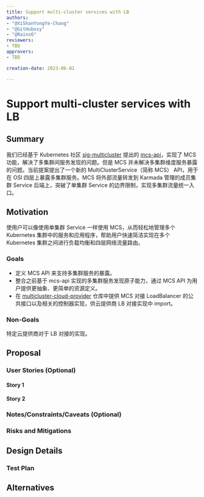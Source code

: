 ```yaml
---
title: Support multi-cluster services with LB
authors:
- "@XiShanYongYe-Chang"
- "@GitHubxsy"
- "@Rains6"
reviewers:
- TBD
approvers:
- TBD

creation-date: 2023-06-01

---
```


# Support multi-cluster services with LB

## Summary

我们已经基于 Kubernetes 社区 [sig-multicluster](https://github.com/kubernetes/community/tree/master/sig-multicluster) 提出的 [mcs-api](https://github.com/kubernetes-sigs/mcs-api)，实现了 MCS 功能，解决了多集群间服务发现的问题。但是 MCS 并未解决多集群维度服务暴露的问题。当前提案提出了一个新的 MultiClusterService（简称 MCS） API，用于在 OSI 四层上暴露多集群服务。MCS 将外部流量转发到 Karmada 管理的成员集群 Service 后端上，突破了单集群 Service 的边界限制，实现多集群流量统一入口。

## Motivation

使用户可以像使用单集群 Service 一样使用 MCS，从而轻松地管理多个 Kubernetes 集群中的服务和应用程序，帮助用户快速简洁实现在多个 Kubernetes 集群之间进行负载均衡和四层网络流量路由。

### Goals

- 定义 MCS API 来支持多集群服务的暴露。
- 整合之前基于 mcs-api 实现的多集群服务发现原子能力，通过 MCS API 为用户提供更抽象、更简单的资源定义。
- 在 [multicluster-cloud-provider](https://github.com/karmada-io/multicluster-cloud-provider) 仓库中提供 MCS 对接 LoadBalancer 的公共接口以及相关的控制器实现，供云提供商 LB 对接实现中 import。

### Non-Goals

特定云提供商对于 LB 对接的实现。

## Proposal

### User Stories (Optional)

#### Story 1

#### Story 2

### Notes/Constraints/Caveats (Optional)

### Risks and Mitigations

## Design Details

<!--
This section should contain enough information that the specifics of your
change are understandable. This may include API specs (though not always
required) or even code snippets. If there's any ambiguity about HOW your
proposal will be implemented, this is the place to discuss them.
-->

### Test Plan

<!--
**Note:** *Not required until targeted at a release.*

Consider the following in developing a test plan for this enhancement:
- Will there be e2e and integration tests, in addition to unit tests?
- How will it be tested in isolation vs with other components?

No need to outline all test cases, just the general strategy. Anything
that would count as tricky in the implementation, and anything particularly
challenging to test, should be called out.

-->

## Alternatives

<!--
What other approaches did you consider, and why did you rule them out? These do
not need to be as detailed as the proposal, but should include enough
information to express the idea and why it was not acceptable.
-->

<!--
Note: This is a simplified version of kubernetes enhancement proposal template.
https://github.com/kubernetes/enhancements/tree/3317d4cb548c396a430d1c1ac6625226018adf6a/keps/NNNN-kep-template
-->
